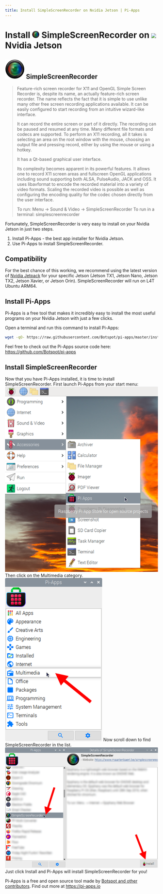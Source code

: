 ```yaml
---
title: Install SimpleScreenRecorder on Nvidia Jetson | Pi-Apps
---
```

<div class="simple-install-content content">

# Install <img src="/img/app-icons/SimpleScreenRecorder/icon-64.png" height=24> SimpleScreenRecorder on <img src=https://assets.nvidiagrid.net/favicon.ico height=24> Nvidia Jetson

## <img src="/img/app-icons/SimpleScreenRecorder/icon-64.png"> SimpleScreenRecorder
> Feature-rich screen recorder for X11 and OpenGL
> Simple Screen Recorder is, despite its name, an actually feature-rich screen recorder. The name reflects the fact that it is simple to use unlike many other free screen recording applications available. It can be easily configured to start recording from an intuitive wizard-like interface.
> 
> It can record the entire screen or part of it directly.  The recording can be paused and resumed at any time. Many different file formats and codecs are supported. To perform an X11 recording, all it takes is selecting an area on the root window with the mouse, choosing an output file and pressing record, either by using the mouse or using a hotkey.
> 
> It has a Qt-based graphical user interface.
> 
> Its complexity becomes apparent in its powerful features. It allows one to record X11 screen areas and fullscreen OpenGL applications including sound supporting both ALSA, PulseAudio, JACK and OSS. It uses libavformat to encode the recorded material into a variety of video formats. Scaling the recorded video is possible as well as configuring the encoding quality for the codec chosen directly from the user interface.
> 
> To run: Menu -> Sound & Video -> SimpleScreenRecorder
> To run in a terminal: simplescreenrecorder

Fortunately, SimpleScreenRecorder is very easy to install on your Nvidia Jetson in just two steps.
1. Install Pi-Apps - the best app installer for Nvidia Jetson.
2. Use Pi-Apps to install SimpleScreenRecorder.
</div>
<div class="simple-install-content content">

## Compatibility
For the best chance of this working, we recommend using the latest version of [Nvidia Jetpack](https://developer.nvidia.com/embedded/jetpack-archive) for your specific Jetson (Jetson TX1, Jetson Nano, Jetson TX2, Jetson Xavier, or Jetson Orin).
SimpleScreenRecorder will run on L4T Ubuntu ARM64.
</div>
<div class="simple-install-content content">

## Install Pi-Apps

Pi-Apps is a free tool that makes it incredibly easy to install the most useful programs on your Nvidia Jetson with just a few clicks.

Open a terminal and run this command to install Pi-Apps:
```bash
wget -qO- https://raw.githubusercontent.com/Botspot/pi-apps/master/install | bash
```
Feel free to check out the Pi-Apps source code here: https://github.com/Botspot/pi-apps
</div>
<div class="simple-install-content content">

## Install SimpleScreenRecorder

Now that you have Pi-Apps installed, it is time to install SimpleScreenRecorder.
First launch Pi-Apps from your start menu:
<img src="/img/start-menu.png">
Then click on the Multimedia category.
<img src="/img/category-selections/Multimedia.png">
Now scroll down to find SimpleScreenRecorder in the list.
<img src="/img/app-icons/SimpleScreenRecorder/app-selection.png">
Just click Install and Pi-Apps will install SimpleScreenRecorder for you!
</div>
<div class="simple-install-content content">

Pi-Apps is a free and open source tool made by [Botspot and other contributors](/about/#contributors). Find out more at https://pi-apps.io
</div>
